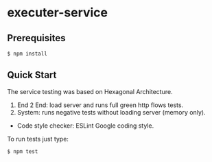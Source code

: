 # executer-service

## Prerequisites
```bash
$ npm install
```

## Quick Start
The service testing was based on Hexagonal Architecture.
1. End 2 End: load server and runs full green http flows tests.
2. System: runs negative tests without loading server (memory only).

* Code style checker: ESLint Google coding style.

To run tests just type:
```bash
$ npm test
```

